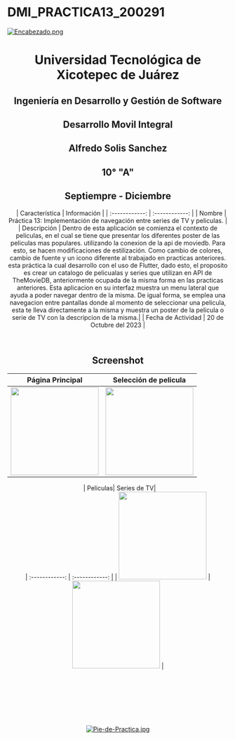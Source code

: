 # DMI_PRACTICA13_200291

[![Encabezado.png](https://i.postimg.cc/PJKtvHNC/Encabezado.png)](https://postimg.cc/K3kXCdPb)

<div align="center">
  
# Universidad Tecnológica de Xicotepec de Juárez

## Ingeniería en Desarrollo y Gestión de Software

## Desarrollo Movil Integral

## Alfredo Solis Sanchez
 
## 10° "A"

## Septiempre - Diciembre


&nbsp;
&nbsp;
|  Característica |  Información |
| :------------: | :------------: |
| Nombre  |  Práctica 13: Implementación de navegación entre series de TV y peliculas. |
| Descripción  | Dentro de esta aplicación se comienza el contexto de peliculas, en el cual se tiene que presentar los diferentes poster de las peliculas mas populares. utilizando la conexion de la api de moviedb. Para esto, se hacen modificaciones de estilización. Como cambio de colores, cambio de fuente y un icono diferente al trabajado en practicas anteriores. esta práctica la cual desarrollo con el uso de Flutter, dado esto, el proposito es crear un catalogo de pelicualas y series que utilizan en API de TheMovieDB, anteriormente ocupada de la misma forma en las practicas anteriores. Esta aplicacion en su interfaz muestra un menu lateral que ayuda a poder navegar dentro de la misma. De igual forma, se emplea una navegacion entre pantallas donde al momento de seleccionar una pelicula, esta te lleva directamente a la misma y muestra un poster de la pelicula o serie de TV con la descripcion de la misma.|
|  Fecha de Actividad  |  20 de Octubre del 2023  |

&nbsp;
&nbsp;

## Screenshot 

|  Página Principal| Selección de pelicula  |    
| :------------: | :------------: | 
|  <img src="https://i.postimg.cc/QM5PN5nv/dd.jpg" width="200"/> | <img src="https://i.postimg.cc/vT8SvKHd/ddd.jpg" width="200"/>  |

&nbsp;
|  Peliculas| Series de TV|    
| :------------: | :------------: | 
|  <img src="https://i.postimg.cc/BQK2VgLW/dd.jpg" width="200"/> | <img src="https://i.postimg.cc/7Y0m2DNT/ddd.jpg" width="200"/>  |


&nbsp;
&nbsp;




<br>
<br>
<br>
<br>

[![Pie-de-Practica.jpg](https://i.postimg.cc/MKKZ2nrV/Pie-de-Practica.jpg)](https://postimg.cc/WtCc01V1)
